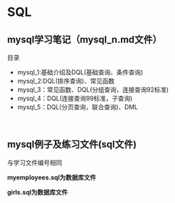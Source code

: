 # SQL

## mysql学习笔记（mysql_n.md文件）

目录

+ mysql_1:基础介绍及DQL(基础查询、条件查询)
+ mysql_2:DQL(排序查询)、常见函数
+ mysql_3：常见函数、DQL(分组查询，连接查询92标准)
+ mysql_4：DQL(连接查询99标准，子查询)
+ mysql_5：DQL(分页查询，联合查询)、DML

</br>

## mysql例子及练习文件(sql文件)

与学习文件编号相同

**myemployees.sql为数据库文件**

**girls.sql为数据库文件**
